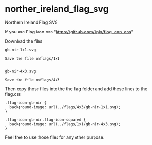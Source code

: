 # norther_ireland_flag_svg
Northern Ireland Flag SVG

If you use Flag icon css "https://github.com/lipis/flag-icon-css"

Download the files 
```
gb-nir-1x1.svg

Save the file onflags/1x1


gb-nir-4x3.svg

Save the file onflags/4x3

```
Then copy those files into the the flag folder and add these lines to the flag.css

```
.flag-icon-gb-nir {
  background-image: url(../flags/4x3/gb-nir-1x1.svg);
}

.flag-icon-gb-nir.flag-icon-squared {
  background-image: url(../flags/1x1/gb-nir-4x3.svg);
}
```

Feel free to use those files for any other purpose.


